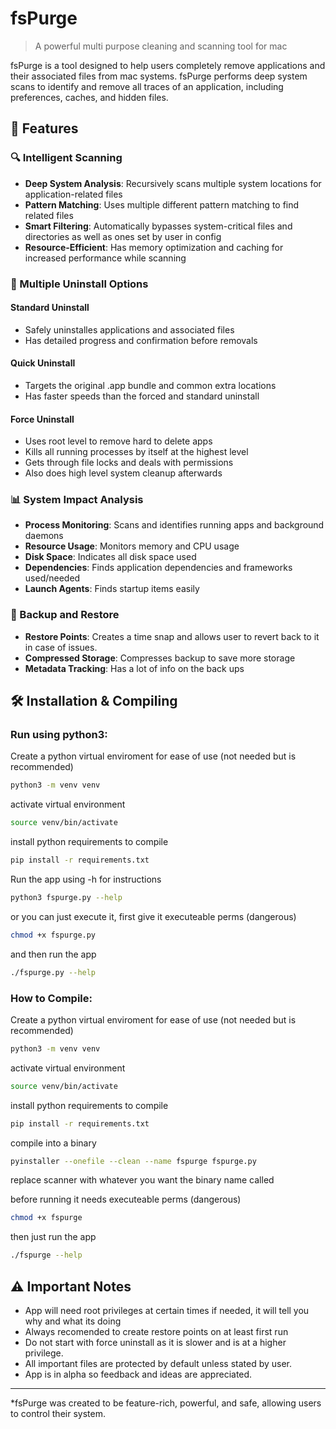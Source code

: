 # fsPurge

> A powerful multi purpose cleaning and scanning tool for mac

fsPurge is a tool designed to help users completely remove applications and their associated files from mac systems. fsPurge performs deep system scans to identify and remove all traces of an application, including preferences, caches, and hidden files.

## 🌟 Features

### 🔍 Intelligent Scanning
- **Deep System Analysis**: Recursively scans multiple system locations for application-related files
- **Pattern Matching**: Uses multiple different pattern matching to find related files
- **Smart Filtering**: Automatically bypasses system-critical files and directories as well as ones set by user in config
- **Resource-Efficient**: Has memory optimization and caching for increased performance while scanning

### 🧹 Multiple Uninstall Options

#### Standard Uninstall
- Safely uninstalles applications and associated files
- Has detailed progress and confirmation before removals

#### Quick Uninstall
- Targets the original .app bundle and common extra locations
- Has faster speeds than the forced and standard uninstall

#### Force Uninstall
- Uses root level to remove hard to delete apps
- Kills all running processes by itself at the highest level
- Gets through file locks and deals with permissions
- Also does high level system cleanup afterwards

### 📊 System Impact Analysis
- **Process Monitoring**: Scans and identifies running apps and background daemons
- **Resource Usage**: Monitors memory and CPU usage
- **Disk Space**: Indicates all disk space used
- **Dependencies**: Finds application dependencies and frameworks used/needed
- **Launch Agents**: Finds startup items easily

### 💾 Backup and Restore
- **Restore Points**: Creates a time snap and allows user to revert back to it in case of issues.
- **Compressed Storage**: Compresses backup to save more storage
- **Metadata Tracking**: Has a lot of info on the back ups

## 🛠️ Installation & Compiling

### Run using python3:

Create a python virtual enviroment for ease of use (not needed but is recommended)

```bash
python3 -m venv venv
```
activate virtual environment

```bash
source venv/bin/activate
```
install python requirements to compile

```bash
pip install -r requirements.txt
```
Run the app using -h for instructions

```bash
python3 fspurge.py --help
```
or you can just execute it, first give it executeable perms (dangerous)

```bash
chmod +x fspurge.py
```
and then run the app

```bash
./fspurge.py --help
```

### How to Compile:

Create a python virtual enviroment for ease of use (not needed but is recommended)

```bash
python3 -m venv venv
```
activate virtual environment

```bash
source venv/bin/activate
```
install python requirements to compile

```bash
pip install -r requirements.txt
```
compile into a binary

```bash
pyinstaller --onefile --clean --name fspurge fspurge.py
```
replace scanner with whatever you want the binary name called

before running it needs executeable perms (dangerous)

```bash
chmod +x fspurge
```

then just run the app

```bash
./fspurge --help
```

## ⚠️ Important Notes

- App will need root privileges at certain times if needed, it will tell you why and what its doing
- Always recomended to create restore points on at least first run
- Do not start with force uninstall as it is slower and is at a higher privilege.
- All important files are protected by default unless stated by user.
- App is in alpha so feedback and ideas are appreciated.

---

*fsPurge was created to be feature-rich, powerful, and safe, allowing users to control their system.

